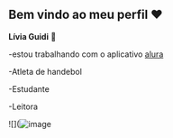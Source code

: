 ## Bem vindo ao meu perfil ❤️ 
**Lívia Guidi** 💜

-estou trabalhando com o aplicativo [alura](https://www.alura.com.br/)

-Atleta de handebol 

-Estudante

-Leitora 

![](![image](https://github.com/user-attachments/assets/bcb1de58-589c-47ce-a2fc-9d1734b8e13a)
